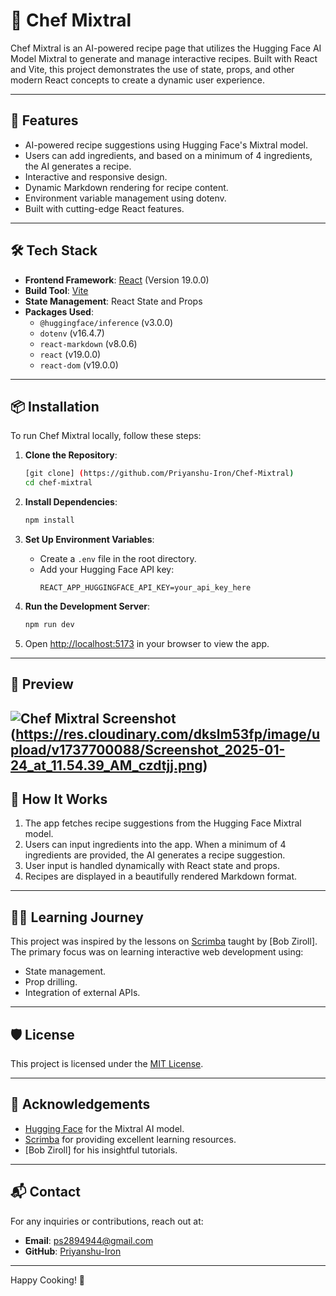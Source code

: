 # 🍳 Chef Mixtral

Chef Mixtral is an AI-powered recipe page that utilizes the Hugging Face AI Model Mixtral to generate and manage interactive recipes. Built with React and Vite, this project demonstrates the use of state, props, and other modern React concepts to create a dynamic user experience.

---

## 🚀 Features

- AI-powered recipe suggestions using Hugging Face's Mixtral model.
- Users can add ingredients, and based on a minimum of 4 ingredients, the AI generates a recipe.
- Interactive and responsive design.
- Dynamic Markdown rendering for recipe content.
- Environment variable management using dotenv.
- Built with cutting-edge React features.

---

## 🛠️ Tech Stack

- **Frontend Framework**: [React](https://reactjs.org/) (Version 19.0.0)
- **Build Tool**: [Vite](https://vitejs.dev/)
- **State Management**: React State and Props
- **Packages Used**:
  - `@huggingface/inference` (v3.0.0)
  - `dotenv` (v16.4.7)
  - `react-markdown` (v8.0.6)
  - `react` (v19.0.0)
  - `react-dom` (v19.0.0)

---

## 📦 Installation

To run Chef Mixtral locally, follow these steps:

1. **Clone the Repository**:
   ```bash
   [git clone] (https://github.com/Priyanshu-Iron/Chef-Mixtral)
   cd chef-mixtral
   ```

2. **Install Dependencies**:
   ```bash
   npm install
   ```

3. **Set Up Environment Variables**:
   - Create a `.env` file in the root directory.
   - Add your Hugging Face API key:
     ```env
     REACT_APP_HUGGINGFACE_API_KEY=your_api_key_here
     ```

4. **Run the Development Server**:
   ```bash
   npm run dev
   ```

5. Open [http://localhost:5173](http://localhost:5173) in your browser to view the app.

---

## 📸 Preview

![Chef Mixtral Screenshot](https://res.cloudinary.com/dkslm53fp/image/upload/v1737700088/Screenshot_2025-01-24_at_11.54.39_AM_czdtjj.png)
(https://res.cloudinary.com/dkslm53fp/image/upload/v1737700088/Screenshot_2025-01-24_at_11.54.39_AM_czdtjj.png)
---

## 🤖 How It Works

1. The app fetches recipe suggestions from the Hugging Face Mixtral model.
2. Users can input ingredients into the app. When a minimum of 4 ingredients are provided, the AI generates a recipe suggestion.
3. User input is handled dynamically with React state and props.
4. Recipes are displayed in a beautifully rendered Markdown format.

---

## 👨‍🏫 Learning Journey

This project was inspired by the lessons on [Scrimba](https://scrimba.com/) taught by [Bob Ziroll]. The primary focus was on learning interactive web development using:
- State management.
- Prop drilling.
- Integration of external APIs.

---

## 🛡️ License

This project is licensed under the [MIT License](LICENSE).

---

## 🙌 Acknowledgements

- [Hugging Face](https://huggingface.co/) for the Mixtral AI model.
- [Scrimba](https://scrimba.com/) for providing excellent learning resources.
- [Bob Ziroll] for his insightful tutorials.

---

## 📬 Contact

For any inquiries or contributions, reach out at:
- **Email**: ps2894944@gmail.com
- **GitHub**: [Priyanshu-Iron](https://github.com/Priyanshu-Iron)

---

Happy Cooking! 🍲
